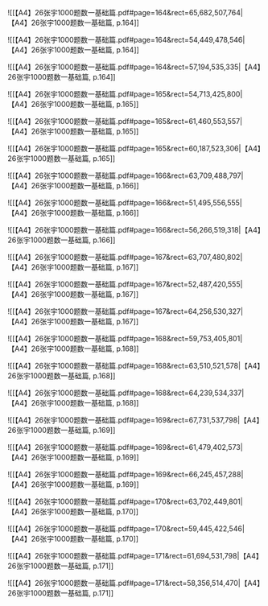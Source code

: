 ![[【A4】26张宇1000题数一基础篇.pdf#page=164&rect=65,682,507,764|【A4】26张宇1000题数一基础篇, p.164]]



![[【A4】26张宇1000题数一基础篇.pdf#page=164&rect=54,449,478,546|【A4】26张宇1000题数一基础篇, p.164]]



![[【A4】26张宇1000题数一基础篇.pdf#page=164&rect=57,194,535,335|【A4】26张宇1000题数一基础篇, p.164]]



![[【A4】26张宇1000题数一基础篇.pdf#page=165&rect=54,713,425,800|【A4】26张宇1000题数一基础篇, p.165]]



![[【A4】26张宇1000题数一基础篇.pdf#page=165&rect=61,460,553,557|【A4】26张宇1000题数一基础篇, p.165]]



![[【A4】26张宇1000题数一基础篇.pdf#page=165&rect=60,187,523,306|【A4】26张宇1000题数一基础篇, p.165]]



![[【A4】26张宇1000题数一基础篇.pdf#page=166&rect=63,709,488,797|【A4】26张宇1000题数一基础篇, p.166]]



![[【A4】26张宇1000题数一基础篇.pdf#page=166&rect=51,495,556,555|【A4】26张宇1000题数一基础篇, p.166]]



![[【A4】26张宇1000题数一基础篇.pdf#page=166&rect=56,266,519,318|【A4】26张宇1000题数一基础篇, p.166]]



![[【A4】26张宇1000题数一基础篇.pdf#page=167&rect=63,707,480,802|【A4】26张宇1000题数一基础篇, p.167]]



![[【A4】26张宇1000题数一基础篇.pdf#page=167&rect=52,487,420,555|【A4】26张宇1000题数一基础篇, p.167]]



![[【A4】26张宇1000题数一基础篇.pdf#page=167&rect=64,256,530,327|【A4】26张宇1000题数一基础篇, p.167]]



![[【A4】26张宇1000题数一基础篇.pdf#page=168&rect=59,753,405,801|【A4】26张宇1000题数一基础篇, p.168]]



![[【A4】26张宇1000题数一基础篇.pdf#page=168&rect=63,510,521,578|【A4】26张宇1000题数一基础篇, p.168]]



![[【A4】26张宇1000题数一基础篇.pdf#page=168&rect=64,239,534,337|【A4】26张宇1000题数一基础篇, p.168]]



![[【A4】26张宇1000题数一基础篇.pdf#page=169&rect=67,731,537,798|【A4】26张宇1000题数一基础篇, p.169]]



![[【A4】26张宇1000题数一基础篇.pdf#page=169&rect=61,479,402,573|【A4】26张宇1000题数一基础篇, p.169]]



![[【A4】26张宇1000题数一基础篇.pdf#page=169&rect=66,245,457,288|【A4】26张宇1000题数一基础篇, p.169]]



![[【A4】26张宇1000题数一基础篇.pdf#page=170&rect=63,702,449,801|【A4】26张宇1000题数一基础篇, p.170]]



![[【A4】26张宇1000题数一基础篇.pdf#page=170&rect=59,445,422,546|【A4】26张宇1000题数一基础篇, p.170]]



![[【A4】26张宇1000题数一基础篇.pdf#page=171&rect=61,694,531,798|【A4】26张宇1000题数一基础篇, p.171]]



![[【A4】26张宇1000题数一基础篇.pdf#page=171&rect=58,356,514,470|【A4】26张宇1000题数一基础篇, p.171]]



